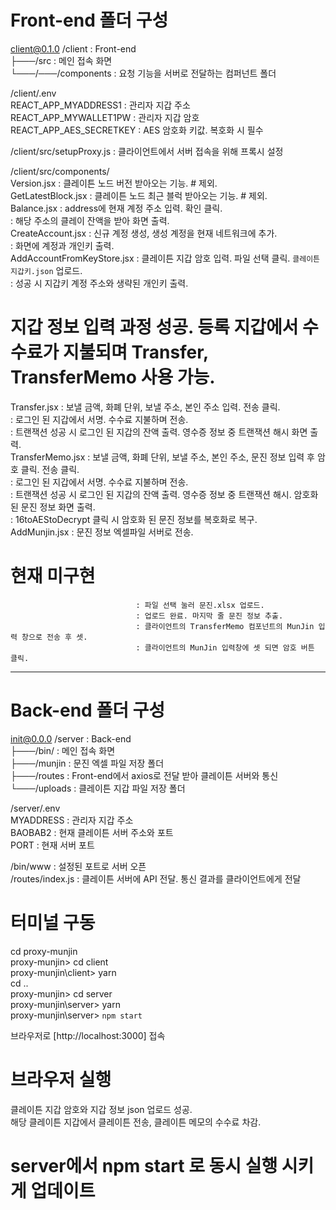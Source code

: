 # Front-end 폴더 구성  

client@0.1.0 /client            : Front-end  
├───/src                        : 메인 접속 화면  
└───/───/components             : 요청 기능을 서버로 전달하는 컴퍼넌트 폴더  
  
/client/.env  
REACT_APP_MYADDRESS1            : 관리자 지갑 주소  
REACT_APP_MYWALLET1PW           : 관리자 지갑 암호  
REACT_APP_AES_SECRETKEY         : AES 암호화 키값. 복호화 시 필수  
  
/client/src/setupProxy.js       : 클라이언트에서 서버 접속을 위해 프록시 설정  
  
/client/src/components/  
Version.jsx                     : 클레이튼 노드 버전 받아오는 기능. # 제외.  
GetLatestBlock.jsx              : 클레이튼 노드 최근 블럭 받아오는 기능. # 제외.  
Balance.jsx                     : address에 현재 계정 주소 입력. 확인 클릭.  
                                : 해당 주소의 클레이 잔액을 받아 화면 출력.  
CreateAccount.jsx               : 신규 계정 생성, 생성 계정을 현재 네트워크에 추가.  
                                : 화면에 계정과 개인키 출력.  
AddAccountFromKeyStore.jsx      : 클레이튼 지갑 암호 입력. 파일 선택 클릭. `클레이튼 지갑키.json` 업로드.  
                                : 성공 시 지갑키 계정 주소와 생략된 개인키 출력.  
# 지갑 정보 입력 과정 성공. 등록 지갑에서 수수료가 지불되며 Transfer, TransferMemo 사용 가능.  
Transfer.jsx                    : 보낼 금액, 화폐 단위, 보낼 주소, 본인 주소 입력. 전송 클릭.  
                                : 로그인 된 지갑에서 서명. 수수료 지불하며 전송.  
                                : 트랜잭션 성공 시 로그인 된 지갑의 잔액 출력. 영수증 정보 중 트랜잭션 해시 화면 출력.  
TransferMemo.jsx                : 보낼 금액, 화폐 단위, 보낼 주소, 본인 주소, 문진 정보 입력 후 암호 클릭. 전송 클릭.  
                                : 로그인 된 지갑에서 서명. 수수료 지불하며 전송.  
                                : 트랜잭션 성공 시 로그인 된 지갑의 잔액 출력. 영수증 정보 중 트랜잭션 해시. 암호화 된 문진 정보 화면 출력.  
                                : 16toAEStoDecrypt 클릭 시 암호화 된 문진 정보를 복호화로 복구.  
AddMunjin.jsx                   : 문진 정보 엑셀파일 서버로 전송.  
# 현재 미구현  
                                : 파일 선택 눌러 문진.xlsx 업로드.  
                                : 업로드 완료. 마지막 줄 문진 정보 추출.  
                                : 클라이언트의 TransferMemo 컴포넌트의 MunJin 입력 창으로 전송 후 셋.  
                                : 클라이언트의 MunJin 입력창에 셋 되면 암호 버튼 클릭.  
---------------------------------------------------------------------------------------------  
# Back-end 폴더 구성  

init@0.0.0 /server              : Back-end  
├───/bin/                       : 메인 접속 화면  
├───/munjin                     : 문진 엑셀 파일 저장 폴더  
├───/routes                     : Front-end에서 axios로 전달 받아 클레이튼 서버와 통신  
└───/uploads                    : 클레이튼 지갑 파일 저장 폴더  
  
/server/.env  
MYADDRESS                       : 관리자 지갑 주소  
BAOBAB2                         : 현재 클레이튼 서버 주소와 포트  
PORT                            : 현재 서버 포트  
  
/bin/www                        : 설정된 포트로 서버 오픈  
/routes/index.js                : 클레이튼 서버에 API 전달. 통신 결과를 클라이언트에게 전달  


# 터미널 구동  
  
cd proxy-munjin  
proxy-munjin> cd client  
proxy-munjin\client> yarn  
cd ..  
proxy-munjin> cd server  
proxy-munjin\server> yarn  
proxy-munjin\server> `npm start`  
  
브라우저로 [http://localhost:3000] 접속  

# 브라우저 실행  
클레이튼 지갑 암호와 지갑 정보 json 업로드 성공.  
해당 클레이튼 지갑에서 클레이튼 전송, 클레이튼 메모의 수수료 차감.  

# server에서 npm start 로 동시 실행 시키게 업데이트  

